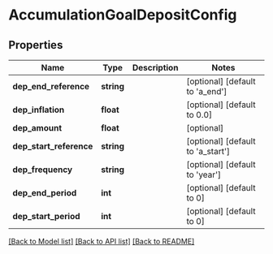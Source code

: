 # AccumulationGoalDepositConfig

## Properties
Name | Type | Description | Notes
------------ | ------------- | ------------- | -------------
**dep_end_reference** | **string** |  | [optional] [default to 'a_end']
**dep_inflation** | **float** |  | [optional] [default to 0.0]
**dep_amount** | **float** |  | [optional] 
**dep_start_reference** | **string** |  | [optional] [default to 'a_start']
**dep_frequency** | **string** |  | [optional] [default to 'year']
**dep_end_period** | **int** |  | [optional] [default to 0]
**dep_start_period** | **int** |  | [optional] [default to 0]

[[Back to Model list]](../README.md#documentation-for-models) [[Back to API list]](../README.md#documentation-for-api-endpoints) [[Back to README]](../README.md)


